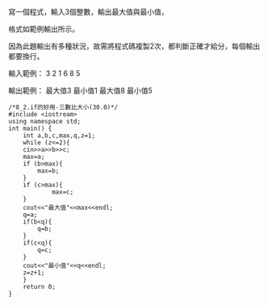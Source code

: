 寫一個程式，輸入3個整數，輸出最大值與最小值，

格式如範例輸出所示。

因為此題輸出有多種狀況，故需將程式碼複製2次，都判斷正確才給分，每個輸出都要換行。

輸入範例：
3 2 1
6 8 5

輸出範例：
最大值3
最小值1
最大值8
最小值5
```
/*8_2.if的妙用-三數比大小(30.0)*/
#include <iostream>     
using namespace std; 
int main() { 
    int a,b,c,max,q,z=1;
    while (z<=2){
    cin>>a>>b>>c;
    max=a;
    if (b>max){
        max=b;
    }
    if (c>max){
            max=c;
    }
    cout<<"最大值"<<max<<endl;
    q=a;
    if(b<q){
        q=b;
    }
    if(c<q){
        q=c;
    }
    cout<<"最小值"<<q<<endl;
    z=z+1;
    }
    return 0; 
}
```

